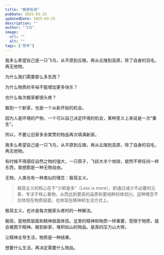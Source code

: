 ```yaml
---
title: "搬家有感"
pubDate: 2025-03-25
updatedDate: 2025-03-25
description: ""
author: "飞马"
image:
  url: ""
  alt: ""
tags: ["思考"]
---
```



我多么希望自己是一只飞鸟，从平原到丘陵，再从丘陵到高原，除了自身的羽毛，再无他物。

为什么我们需要那么多东西？

为什么物质的丰裕不能增加更多快乐？

也什么每次搬家都很头疼？

搬到一个新家，也是一个从新开始的机会。

因为人是环境的产物，一个可以自己决定环境的机会，某种意义上来说是一次“重生”。

所以，不要让旧家多余累赘的物品再次填满新家。

我多么希望自己是一只飞鸟，从平原到丘陵，再从丘陵到高原，除了自身的羽毛，再无他物。

有时候不得感叹自然之物的强大，一只燕子，飞跃大半个地球，居然不带任何一样东西，我想那是一种无物自由。

无物，人类也有一种类似的理念：极简主义。

> 极简主义的核心在于“少即是多”（Less is more），即通过减少不必要的元素，专注于核心事物，从而达到更高的品质和更纯粹的体验￼。这种理念不仅体现在物质层面，也体现在精神和生活方式上。
> 

极简主义，也许是每次搬家头疼时的一种解法。

极简，是物质层面和精神层面体现。这里的精神和物质一样重要，受限于物质，就会被困于精神。搬到新家，堆积如山的物品，是真的压力山大呀。

让精神主导生活，物质是一种结果。

想要什么生活，再决定需要什么物品。